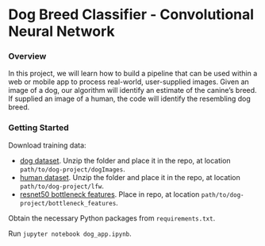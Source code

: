 # Dog Breed Classifier - Convolutional Neural Network

### Overview

In this project, we will learn how to build a pipeline that can be used within a web or mobile app to process real-world, user-supplied images.  Given an image of a dog, our algorithm will identify an estimate of the canine’s breed.  If supplied an image of a human, the code will identify the resembling dog breed.

### Getting Started

Download training data:
* [dog dataset](https://s3-us-west-1.amazonaws.com/udacity-aind/dog-project/dogImages.zip).  Unzip the folder and place it in the repo, at location `path/to/dog-project/dogImages`.
* [human dataset](https://s3-us-west-1.amazonaws.com/udacity-aind/dog-project/lfw.zip).  Unzip the folder and place it in the repo, at location `path/to/dog-project/lfw`.
* [resnet50 bottleneck features](https://s3-us-west-1.amazonaws.com/udacity-aind/dog-project/DogResnet50Data.npz). Place in repo, at location `path/to/dog-project/bottleneck_features`.

Obtain the necessary Python packages from `requirements.txt`.

Run `jupyter notebook dog_app.ipynb`.
